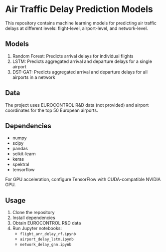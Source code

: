 # Air Traffic Delay Prediction Models

This repository contains machine learning models for predicting air traffic delays at different levels: flight-level, airport-level, and network-level.

## Models

1. Random Forest: Predicts arrival delays for individual flights
2. LSTM: Predicts aggregated arrival and departure delays for a single airport
3. DST-GAT: Predicts aggregated arrival and departure delays for all airports in a network

## Data

The project uses EUROCONTROL R&D data (not provided) and airport coordinates for the top 50 European airports.

## Dependencies

- numpy
- scipy
- pandas
- scikit-learn
- keras
- spektral
- tensorflow

For GPU acceleration, configure TensorFlow with CUDA-compatible NVIDIA GPU.

## Usage

1. Clone the repository
2. Install dependencies
3. Obtain EUROCONTROL R&D data
4. Run Jupyter notebooks:
   - `flight_arr_delay_rf.ipynb`
   - `airport_delay_lstm.ipynb`
   - `network_delay_gnn.ipynb`